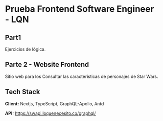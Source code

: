 # Prueba Frontend Software Engineer - LQN

## Part1

Ejercicios de lógica.

## Parte 2 - Website Frontend

Sitio web para los Consultar las características de personajes
de Star Wars.

## Tech Stack

**Client:** Nextjs, TypeScript, GraphQL-Apollo, Antd

**API:** https://swapi.loquenecesito.co/graphql/
